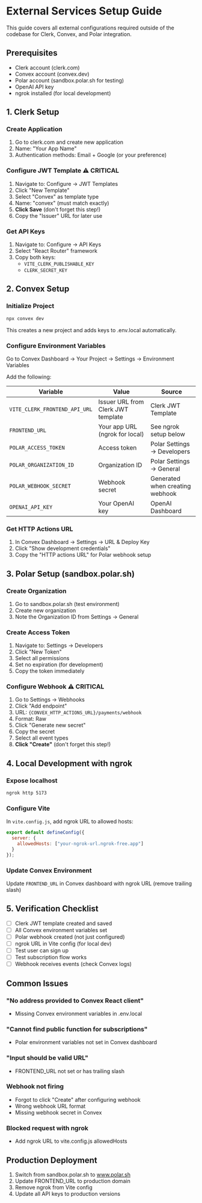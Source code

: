 # External Services Setup Guide

This guide covers all external configurations required outside of the codebase for Clerk, Convex, and Polar integration.

## Prerequisites
- Clerk account (clerk.com)
- Convex account (convex.dev)
- Polar account (sandbox.polar.sh for testing)
- OpenAI API key
- ngrok installed (for local development)

## 1. Clerk Setup

### Create Application
1. Go to clerk.com and create new application
2. Name: "Your App Name"
3. Authentication methods: Email + Google (or your preference)

### Configure JWT Template ⚠️ CRITICAL
1. Navigate to: Configure → JWT Templates
2. Click "New Template"
3. Select "Convex" as template type
4. Name: "convex" (must match exactly)
5. **Click Save** (don't forget this step!)
6. Copy the "Issuer" URL for later use

### Get API Keys
1. Navigate to: Configure → API Keys
2. Select "React Router" framework
3. Copy both keys:
   - `VITE_CLERK_PUBLISHABLE_KEY`
   - `CLERK_SECRET_KEY`

## 2. Convex Setup

### Initialize Project
```bash
npx convex dev
```
This creates a new project and adds keys to .env.local automatically.

### Configure Environment Variables
Go to Convex Dashboard → Your Project → Settings → Environment Variables

Add the following:

| Variable | Value | Source |
|----------|-------|--------|
| `VITE_CLERK_FRONTEND_API_URL` | Issuer URL from Clerk JWT template | Clerk JWT Template |
| `FRONTEND_URL` | Your app URL (ngrok for local) | See ngrok setup below |
| `POLAR_ACCESS_TOKEN` | Access token | Polar Settings → Developers |
| `POLAR_ORGANIZATION_ID` | Organization ID | Polar Settings → General |
| `POLAR_WEBHOOK_SECRET` | Webhook secret | Generated when creating webhook |
| `OPENAI_API_KEY` | Your OpenAI key | OpenAI Dashboard |

### Get HTTP Actions URL
1. In Convex Dashboard → Settings → URL & Deploy Key
2. Click "Show development credentials"
3. Copy the "HTTP actions URL" for Polar webhook setup

## 3. Polar Setup (sandbox.polar.sh)

### Create Organization
1. Go to sandbox.polar.sh (test environment)
2. Create new organization
3. Note the Organization ID from Settings → General

### Create Access Token
1. Navigate to: Settings → Developers
2. Click "New Token"
3. Select all permissions
4. Set no expiration (for development)
5. Copy the token immediately

### Configure Webhook ⚠️ CRITICAL
1. Go to Settings → Webhooks
2. Click "Add endpoint"
3. URL: `{CONVEX_HTTP_ACTIONS_URL}/payments/webhook`
4. Format: Raw
5. Click "Generate new secret"
6. Copy the secret
7. Select all event types
8. **Click "Create"** (don't forget this step!)

## 4. Local Development with ngrok

### Expose localhost
```bash
ngrok http 5173
```

### Configure Vite
In `vite.config.js`, add ngrok URL to allowed hosts:
```javascript
export default defineConfig({
  server: {
    allowedHosts: ["your-ngrok-url.ngrok-free.app"]
  }
});
```

### Update Convex Environment
Update `FRONTEND_URL` in Convex dashboard with ngrok URL (remove trailing slash)

## 5. Verification Checklist

- [ ] Clerk JWT template created and saved
- [ ] All Convex environment variables set
- [ ] Polar webhook created (not just configured)
- [ ] ngrok URL in Vite config (for local dev)
- [ ] Test user can sign up
- [ ] Test subscription flow works
- [ ] Webhook receives events (check Convex logs)

## Common Issues

### "No address provided to Convex React client"
- Missing Convex environment variables in .env.local

### "Cannot find public function for subscriptions"
- Polar environment variables not set in Convex dashboard

### "Input should be valid URL"
- FRONTEND_URL not set or has trailing slash

### Webhook not firing
- Forgot to click "Create" after configuring webhook
- Wrong webhook URL format
- Missing webhook secret in Convex

### Blocked request with ngrok
- Add ngrok URL to vite.config.js allowedHosts

## Production Deployment

1. Switch from sandbox.polar.sh to www.polar.sh
2. Update FRONTEND_URL to production domain
3. Remove ngrok from Vite config
4. Update all API keys to production versions